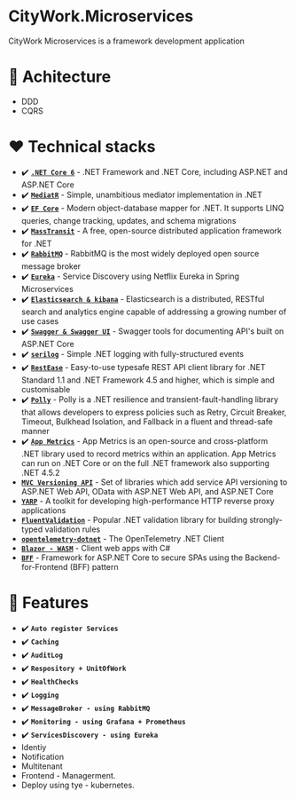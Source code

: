 # CityWork.Microservices
CityWork Microservices is a framework development application
# :game_die: Achitecture
- DDD
- CQRS
# :hearts: Technical stacks
- ✔️ **[`.NET Core 6`](https://dotnet.microsoft.com/download)** - .NET Framework and .NET Core, including ASP.NET and ASP.NET Core
- ✔️ **[`MediatR`](https://github.com/jbogard/MediatR)** - Simple, unambitious mediator implementation in .NET
- ✔️ **[`EF Core`](https://github.com/dotnet/efcore)** - Modern object-database mapper for .NET. It supports LINQ queries, change tracking, updates, and schema migrations
- ✔️ **[`MassTransit`](http://masstransit-project.com/)** - A free, open-source distributed application framework for .NET
- ✔️ **[`RabbitMQ`](https://www.rabbitmq.com/)** - RabbitMQ is the most widely deployed open source message broker
- ✔️ **[`Eureka`](https://www.studytonight.com/post/service-discovery-using-eureka-in-spring-microservices)** - Service Discovery using Netflix Eureka in Spring Microservices
- ✔️ **[`Elasticsearch & kibana`](https://www.elastic.co/elasticsearch)** - Elasticsearch is a distributed, RESTful search and analytics engine capable of addressing a growing number of use cases
- ✔️ **[`Swagger & Swagger UI`](https://github.com/domaindrivendev/Swashbuckle.AspNetCore)** - Swagger tools for documenting API's built on ASP.NET Core
- ✔️ **[`serilog`](https://github.com/serilog/serilog)** - Simple .NET logging with fully-structured events
- ✔️ **[`RestEase`](https://github.com/canton7/RestEase)** - Easy-to-use typesafe REST API client library for .NET Standard 1.1 and .NET Framework 4.5 and higher, which is simple and customisable
- ✔️ **[`Polly`](https://github.com/App-vNext/Polly)** - Polly is a .NET resilience and transient-fault-handling library that allows developers to express policies such as Retry, Circuit Breaker, Timeout, Bulkhead Isolation, and Fallback in a fluent and thread-safe manner
- ✔️ **[`App Metrics`](https://www.app-metrics.io/)** - App Metrics is an open-source and cross-platform .NET library used to record metrics within an application. App Metrics can run on .NET Core or on the full .NET framework also supporting .NET 4.5.2
-  **[`MVC Versioning API`](https://github.com/microsoft/aspnet-api-versioning)** - Set of libraries which add service API versioning to ASP.NET Web API, OData with ASP.NET Web API, and ASP.NET Core
-  **[`YARP`](https://github.com/microsoft/reverse-proxy)** - A toolkit for developing high-performance HTTP reverse proxy applications
-  **[`FluentValidation`](https://github.com/FluentValidation/FluentValidation)** - Popular .NET validation library for building strongly-typed validation rules
-  **[`opentelemetry-dotnet`](https://github.com/open-telemetry/opentelemetry-dotnet)** - The OpenTelemetry .NET Client
-  **[`Blazor - WASM`](https://dotnet.microsoft.com/apps/aspnet/web-apps/blazor)** - Client web apps with C#
-  **[`BFF`](https://github.com/DuendeSoftware/BFF)** - Framework for ASP.NET Core to secure SPAs using the Backend-for-Frontend (BFF) pattern
# :anger: Features
- ✔️ **`Auto register Services`**
- ✔️ **`Caching`**
- ✔️ **`AuditLog`**
- ✔️ **`Respository + UnitOfWork`**
- ✔️ **`HealthChecks`**
- ✔️ **`Logging`**
- ✔️ **`MessageBroker - using RabbitMQ`**
- ✔️ **`Monitoring - using Grafana + Prometheus`**
- ✔️ **`ServicesDiscovery - using Eureka`**
- Identiy
- Notification
- Multitenant
- Frontend - Managerment.
- Deploy using tye - kubernetes.

